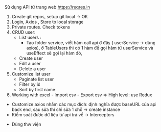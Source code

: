 Sử dụng API từ trang web https://reqres.in

1. Create git repos, setup git local -> OK
2. Login, Axios , Store to local storage
3. Private routes. Check tokens
4. CRUD user:
   - List users :
     - Tạo folder service, viết hàm call api ở đây ( userService -> dùng axios), ở TableUsers thì có 1 hàm để gọi hàm từ userService và useEffect sẽ gọi lại hàm đó,
   - Create user
   - Edit a user
   - Delete a user
5. Customize list user
   - Paginate list user
   - Filter by id
   - Sort by first name
6. Working with excel - Import csv - Export csv
   => High level: use Redux

<!-- Kĩ thuật customize axios -->
- Customize axios nhắm các mục đích: định nghĩa được baseURL của api back end, sau sửa thì chỉ sửa 1 chỗ -> create instance
- Kiểm soát được dữ liệu từ api trả về -> Interceptors
<!-- Pagination -->
- Dùng thw viện
